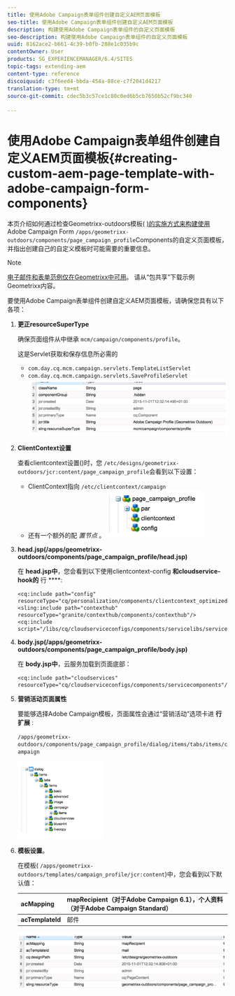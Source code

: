 ```yaml
---
title: 使用Adobe Campaign表单组件创建自定义AEM页面模板
seo-title: 使用Adobe Campaign表单组件创建自定义AEM页面模板
description: 构建使用Adobe Campaign表单组件的自定义页面模板
seo-description: 构建使用Adobe Campaign表单组件的自定义页面模板
uuid: 8162ace2-b661-4c39-b0fb-288e1c035b9c
contentOwner: User
products: SG_EXPERIENCEMANAGER/6.4/SITES
topic-tags: extending-aem
content-type: reference
discoiquuid: c3f6eed4-bbda-454a-88ce-c7f2041d4217
translation-type: tm+mt
source-git-commit: cdec5b3c57ce1c80c0ed6b5cb7650b52cf9bc340

---
```



# 使用Adobe Campaign表单组件创建自定义AEM页面模板{#creating-custom-aem-page-template-with-adobe-campaign-form-components}

本页介绍如何通过检查Geometrixx-outdoors模板( [)的实施方式来构建使用](/help/sites-authoring/adobe-campaign-components.md) Adobe Campaign Form `/apps/geometrixx-outdoors/components/page_campaign_profile`Components的自定义页面模板，并指出创建自己的自定义模板时可能需要的重要信息。

>[!NOTE]
>
>[电子邮件和表单范例仅在Geometrixx中可用](/help/sites-developing/we-retail.md)。 请从“包共享”下载示例Geometrixx内容。

要使用Adobe Campaign表单组件创建自定义AEM页面模板，请确保您具有以下各项：

1. **更正resourceSuperType**

   确保页面组件从中继承 `mcm/campaign/components/profile`。

   这是Servlet获取和保存信息所必需的

   * `com.day.cq.mcm.campaign.servlets.TemplateListServlet`
   * `com.day.cq.mcm.campaign.servlets.SaveProfileServlet`
   ![chlimage_1-201](assets/chlimage_1-201.png)

1. **ClientContext设置**

   查看clientcontext设置()时，您 `/etc/designs/geometrixx-outdoors/jcr:content/page_campaign_profile`会看到以下设置：

   * ClientContext指向 `/etc/clientcontext/campaign`
   * 还有一个额外的配 *置节点* 。
   ![chlimage_1-202](assets/chlimage_1-202.png)

1. **head.jsp(/apps/geometrixx-outdoors/components/page_campaign_profile/head.jsp)**

   在 **head.jsp中**，您会看到以下使用clientcontext-config **和cloudservice-hook的** 行 ****:

   ```
   <cq:include path="config" resourceType="cq/personalization/components/clientcontext_optimized/config"/>
   <sling:include path="contexthub" resourceType="granite/contexthub/components/contexthub"/>
   <cq:include script="/libs/cq/cloudserviceconfigs/components/servicelibs/servicelibs.jsp"/>
   ```

1. **body.jsp(/apps/geometrixx-outdoors/components/page_campaign_profile/body.jsp)**

   在 **body.jsp中**，云服务加载到页面底部：

   ```
   <cq:include path="cloudservices" resourceType="cq/cloudserviceconfigs/components/servicecomponents"/>
   ```

1. **营销活动页面属性**

   要能够选择Adobe Campaign模板，页面属性会通过“营销活动”选项卡进 **行扩展** :

   `/apps/geometrixx-outdoors/components/page_campaign_profile/dialog/items/tabs/items/campaign`

   ![chlimage_1-203](assets/chlimage_1-203.png)

1. **模板设置**。

   在模板( `/apps/geometrixx-outdoors/templates/campaign_profile/jcr:content`)中，您会看到以下默认值：

   | **acMapping** | mapRecipient（对于Adobe Campaign 6.1），个人资料（对于Adobe Campaign Standard） |
   |---|---|
   | **acTemplateId** | 邮件 |

   ![chlimage_1-204](assets/chlimage_1-204.png)

